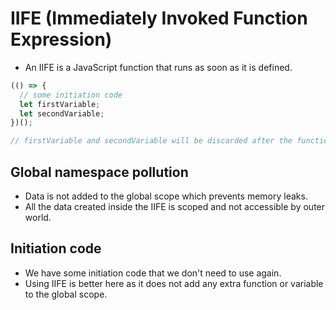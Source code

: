 # IIFE (Immediately Invoked Function Expression)

- An IIFE is a JavaScript function that runs as soon as it is defined.

``` javascript
(() => {
  // some initiation code
  let firstVariable;
  let secondVariable;
})();

// firstVariable and secondVariable will be discarded after the function is executed.

```

## Global namespace pollution

- Data is not added to the global scope which prevents memory leaks.
- All the data created inside the IIFE is scoped and not accessible by outer world.


## Initiation code

- We have some initiation code that we don't need to use again.
- Using IIFE is better here as it does not add any extra function or variable to the global scope.
